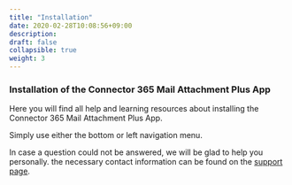 ```yaml
---
title: "Installation"
date: 2020-02-28T10:08:56+09:00
description: 
draft: false
collapsible: true
weight: 3
---
```

### Installation of the Connector 365 Mail Attachment Plus App

Here you will find all help and learning resources about installing the Connector 365 Mail Attachment Plus App.

Simply use either the bottom or left navigation menu.

In case a question could not be answered, we will be glad to help you personally. the necessary contact information can be found on the [support page](en-us/apps/help-and-support/).